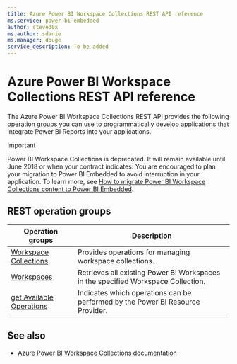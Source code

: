 ```yaml
---
title: Azure Power BI Workspace Collections REST API reference
ms.service: power-bi-embedded
author: steved0x
ms.author: sdanie
ms.manager: douge
service_description: To be added
---
```


# Azure Power BI Workspace Collections REST API reference

The Azure Power BI Workspace Collections REST API provides the following operation groups you can use to programmatically develop applications that integrate Power BI Reports into your applications.

> [!IMPORTANT]
> Power BI Workspace Collections is deprecated. It will remain available until June 2018 or when your contract indicates. You are encouraged to plan your migration to Power BI Embedded to avoid interruption in your application. To learn more, see [How to migrate Power BI Workspace Collections content to Power BI Embedded](https://docs.microsoft.com/power-bi/developer/migrate-from-powerbi-embedded).



## REST operation groups

| Operation groups                                                                  | Description                                                                       |
|-----------------------------------------------------------------------------------|-----------------------------------------------------------------------------------|
| [Workspace Collections](~/docs-ref-autogen/power-bi-workspace-collections/WorkspaceCollections.yml)      | Provides operations for managing workspace collections.                           |
| [Workspaces](~/docs-ref-autogen/power-bi-workspace-collections/Workspaces.yml)                           | Retrieves all existing Power BI Workspaces in the specified Workspace Collection. |
| [get Available Operations](~/docs-ref-autogen/power-bi-workspace-collections/getAvailableOperations.yml) | Indicates which operations can be performed by the Power BI Resource Provider.    |


## See also

- [Azure Power BI Workspace Collections documentation](https://docs.microsoft.com/azure/power-bi-workspace-collections/)

